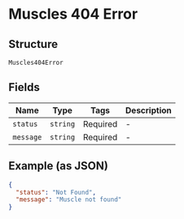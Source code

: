 
# Muscles 404 Error

## Structure

`Muscles404Error`

## Fields

| Name | Type | Tags | Description |
|  --- | --- | --- | --- |
| `status` | `string` | Required | - |
| `message` | `string` | Required | - |

## Example (as JSON)

```json
{
  "status": "Not Found",
  "message": "Muscle not found"
}
```

